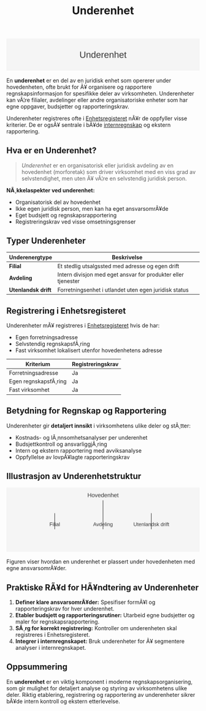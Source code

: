 ﻿---
title: "Underenhet"
meta_title: "Underenhet"
meta_description: '![Illustrasjon av Underenhet](underenhet-image.svg)'
slug: underenhet
type: blog
layout: pages/single
---

![Illustrasjon av Underenhet](underenhet-image.svg)

En **underenhet** er en del av en juridisk enhet som opererer under hovedenheten, ofte brukt for Ã¥ organisere og rapportere regnskapsinformasjon for spesifikke deler av virksomheten. Underenheter kan vÃ¦re filialer, avdelinger eller andre organisatoriske enheter som har egne oppgaver, budsjetter og rapporteringskrav.

Underenheter registreres ofte i [Enhetsregisteret](/blogs/regnskap/enhetsregisteret "Enhetsregisteret: Oversikt over enhetsregisteret i Norge") nÃ¥r de oppfyller visse kriterier. De er ogsÃ¥ sentrale i bÃ¥de [internregnskap](/blogs/regnskap/hva-er-internregnskap "Hva er Internregnskap? Guide til Intern Rapportering") og ekstern rapportering.

## Hva er en Underenhet?

> *Underenhet* er en organisatorisk eller juridisk avdeling av en hovedenhet (morforetak) som driver virksomhet med en viss grad av selvstendighet, men uten Ã¥ vÃ¦re en selvstendig juridisk person.

**NÃ¸kkelaspekter ved underenhet:**

* Organisatorisk del av hovedenhet
* Ikke egen juridisk person, men kan ha eget ansvarsomrÃ¥de
* Eget budsjett og regnskapsrapportering
* Registreringskrav ved visse omsetningsgrenser

## Typer Underenheter

| Underenergtype        | Beskrivelse                                                   |
|-----------------------|---------------------------------------------------------------|
| **Filial**            | Et stedlig utsalgssted med adresse og egen drift              |
| **Avdeling**          | Intern divisjon med eget ansvar for produkter eller tjenester |
| **Utenlandsk drift**  | Forretningsenhet i utlandet uten egen juridisk status         |

## Registrering i Enhetsregisteret

Underenheter mÃ¥ registreres i [Enhetsregisteret](/blogs/regnskap/enhetsregisteret "Enhetsregisteret: Oversikt over enhetsregisteret i Norge") hvis de har:

* Egen forretningsadresse
* Selvstendig regnskapsfÃ¸ring
* Fast virksomhet lokalisert utenfor hovedenhetens adresse

| Kriterium            | Registreringskrav                        |
|----------------------|------------------------------------------|
| Forretningsadresse   | Ja                                       |
| Egen regnskapsfÃ¸ring | Ja                                       |
| Fast virksomhet      | Ja                                       |

## Betydning for Regnskap og Rapportering

Underenheter gir **detaljert innsikt** i virksomhetens ulike deler og stÃ¸tter:

* Kostnads- og lÃ¸nnsomhetsanalyser per underenhet
* Budsjettkontroll og ansvarliggjÃ¸ring
* Intern og ekstern rapportering med avviksanalyse
* Oppfyllelse av lovpÃ¥lagte rapporteringskrav

## Illustrasjon av Underenhetstruktur

![Hierarki for Underenhet](underenhet-hierarki.svg)

Figuren viser hvordan en underenhet er plassert under hovedenheten med egne ansvarsomrÃ¥der.

## Praktiske RÃ¥d for HÃ¥ndtering av Underenheter

1. **Definer klare ansvarsomrÃ¥der:** Spesifiser formÃ¥l og rapporteringskrav for hver underenhet.
2. **Etabler budsjett og rapporteringsrutiner:** Utarbeid egne budsjetter og maler for regnskapsrapportering.
3. **SÃ¸rg for korrekt registrering:** Kontroller om underenheten skal registreres i Enhetsregisteret.
4. **Integrer i internregnskapet:** Bruk underenheter for Ã¥ segmentere analyser i internregnskapet.

## Oppsummering

En **underenhet** er en viktig komponent i moderne regnskapsorganisering, som gir mulighet for detaljert analyse og styring av virksomhetens ulike deler. Riktig etablering, registrering og rapportering av underenheter sikrer bÃ¥de intern kontroll og ekstern etterlevelse.





